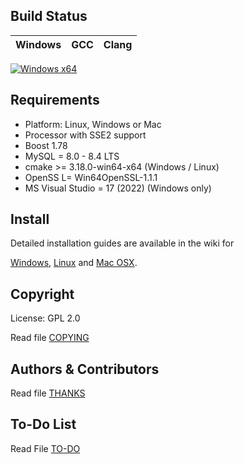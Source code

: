 ## Build Status

Windows | GCC | Clang
:------------: | :------------: | :------------:
[![Windows x64](https://github.com/ReyDonovan/TrinityPandaCore/actions/workflows/build-win-x64.yml/badge.svg)](https://github.com/ReyDonovan/TrinityPandaCore/actions/workflows/build-win-x64.yml)

## Requirements
+ Platform: Linux, Windows or Mac
+ Processor with SSE2 support
+ Boost 1.78
+ MySQL = 8.0 - 8.4 LTS
+ cmake >= 3.18.0-win64-x64 (Windows / Linux)
+ OpenSS L= Win64OpenSSL-1.1.1
+ MS Visual Studio = 17 (2022) (Windows only)

## Install
Detailed installation guides are available in the wiki for

[Windows](http://wiki.projectskyfire.org/index.php?title=Installation_Windows),
[Linux](http://wiki.projectskyfire.org/index.php?title=Installation_Linux) and
[Mac OSX](http://wiki.projectskyfire.org/index.php?title=Installation_Mac_OS_X).



## Copyright
License: GPL 2.0

Read file [COPYING](COPYING.md)

## Authors &amp; Contributors
Read file [THANKS](THANKS.md)

## To-Do List
Read File [TO-DO](TODO.md)
